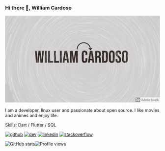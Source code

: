 ### Hi there 👋, William Cardoso
![](images/william-cardoso-banner.png)

I am a developer, linux user and passionate about open source. I like movies and animes and enjoy life. 

Skills: Dart / Flutter / SQL



[<img src='https://cdn.jsdelivr.net/npm/simple-icons@3.0.1/icons/github.svg' alt='github' height='40'>](https://github.com/williamcunhacardoso)  [<img src='https://cdn.jsdelivr.net/npm/simple-icons@3.0.1/icons/dev-dot-to.svg' alt='dev' height='40'>](https://dev.to/williamcunhacardoso)  [<img src='https://cdn.jsdelivr.net/npm/simple-icons@3.0.1/icons/linkedin.svg' alt='linkedin' height='40'>](https://www.linkedin.com/in/william-cunha-cardoso/)  [<img src='https://cdn.jsdelivr.net/npm/simple-icons@3.0.1/icons/stackoverflow.svg' alt='stackoverflow' height='40'>](https://stackoverflow.com/users/william-cunha-cardoso)  

![GitHub stats](https://github-readme-stats.vercel.app/api?username=williamcunhacardoso&show_icons=true)![Profile views](https://gpvc.arturio.dev/williamcunhacardoso)  
